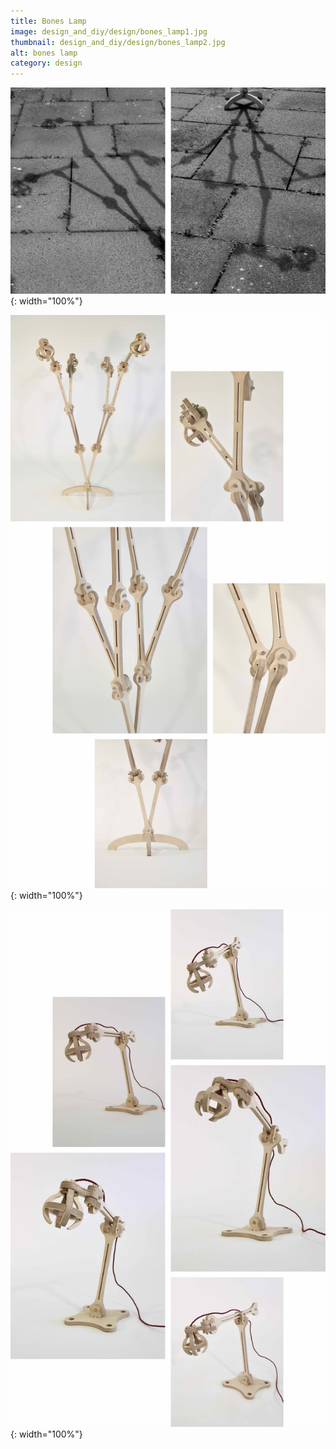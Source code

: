 ```yaml
---
title: Bones Lamp
image: design_and_diy/design/bones_lamp1.jpg
thumbnail: design_and_diy/design/bones_lamp2.jpg
alt: bones lamp
category: design
---
```


![plywood lamp](./assets/img/design_and_diy/design/bones_lamp3.jpg){: width="100%"}

![plywood lamp](./assets/img/design_and_diy/design/bones_lamp4.jpg){: width="100%"}

![plywood lamp](./assets/img/design_and_diy/design/bones_lamp5.jpg){: width="100%"}
